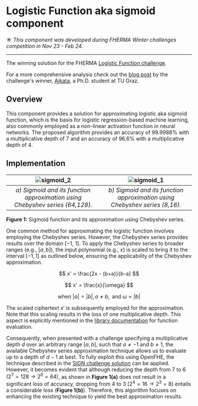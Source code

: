 # Logistic Function aka sigmoid component
☀️ *This component was developed during FHERMA Winter challenges competition in Nov 23 - Feb 24.*

---
The winning solution for the FHERMA [Logistic Function challenge](https://fherma.io/challenges/652bf648485c878710fd0208).

For a more comprehensive analysis check out the [blog post](https://fherma.io/content/65de3d6abfa5f4ea4471701a) by the challenge's winner, [Aikata](https://www.iaik.tugraz.at/person/aikata-aikata/), a Ph.D. student at TU Graz.

## Overview

This component provides a solution for approximating logistic aka sigmoid function, which is the basis for logistic regression-based machine learning, also commonly employed as a non-linear activation function in neural networks.
The proposed algorithm provides an accuracy of $99.9988\%$ with a multiplicative depth of 7 and an accuracy of $96.6\%$ with a multiplicative depth of 4.

## Implementation

|![sigmoid_2](https://hackmd.io/_uploads/BkdAYe83a.png)|![sigmoid_1](https://hackmd.io/_uploads/HkT6FgLhp.png)|
:-------------------------:|:-------------------------:
|*a) Sigmoid and its function approximation using Chebyshev series (64,128).*| *b) Sigmoid and its function approximation using Chebyshev series (8,16).*|

**Figure 1:** Sigmoid function and its approximation using Chebyshev series.

One common method for approximating the logistic function involves employing the Chebyshev series.
However, the Chebyshev series provides results over the domain [−1, 1].
To apply the Chebyshev series to broader ranges (e.g., $[a,b]$), the input polynomial (e.g., $x$) is scaled to bring it to the interval $[-1,1]$ as outlined below, ensuring the applicability of the Chebyshev approximation.

$$
x' = \frac{2x - (b+a)}{b-a}
$$

$$
x' = \frac{x}{\omega}
$$

$$
\text{ when } |a|=|b|, a \neq b,\text{ and }\omega=|b|
$$

The scaled ciphertext $x'$ is subsequently employed for the approximation.
Note that this scaling results in the loss of one multiplicative depth.
This aspect is explicitly mentioned in the [library documentation](https://github.com/openfheorg/openfhe-development/blob/main/src/pke/examples/FUNCTION_EVALUATION.md) for function evaluation.

Consequently, when presented with a challenge specifying a multiplicative depth $d$ over an arbitrary range $[a,b]$, such that $a\neq-1$ and $b\neq1$, the available Chebyshev series approximation technique allows us to evaluate up to a depth of $d-1$ at best.
To fully exploit this using OpenFHE, the technique described in the [SIGN challenge solution](https://fherma.io/content/65de3f45bfa5f4ea4471701c) can be applied.
However, it becomes evident that although reducing the depth from 7 to 6 $(2^7=128 \rightarrow 2^6=64)$, as shown in **Figure 1(a)** does not result in a significant loss of accuracy, dropping from 4 to 3 ($2^4 = 16 \rightarrow 2^3 = 8$) entails a considerable loss (**Figure 1(b)**).
Therefore, this algorithm focuses on enhancing the existing technique to yield the best approximation results.
